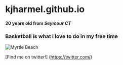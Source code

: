 kjharmel.github.io
=====================
**20 years old from _Seymour CT_**

### Basketball is what i love to do in my free time
![Myrtle Beach](http://www.tripping.com/blog/wp-content/uploads/2013/05/myrtle-beach.jpg)

[Find me on twitter!] (https://twitter.com/)
